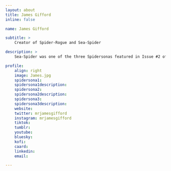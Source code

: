 ```yaml
---
layout: about
title: James Gifford
inline: false

name: James Gifford

subtitle: >
    Creator of Spider-Rogue and Sea-Spider

description: >
    Sea-Spider was one of the three Spidersonas featured in Issue #2 of Spider-Verse (2019-2020).

profile: 
    align: right
    image: James.jpg
    spidersona1:
    spidersona1description:
    spidersona2:
    spidersona2description:
    spidersona3:
    spidersona3description:
    website: 
    twitter: mrjamesgifford
    instagram: mrjamesgifford
    tiktok: 
    tumblr: 
    youtube: 
    bluesky: 
    kofi: 
    caard: 
    linkedin: 
    email: 

---
```


<!-- longer bio here -->
